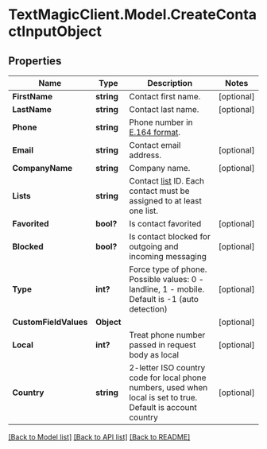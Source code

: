 # TextMagicClient.Model.CreateContactInputObject
## Properties

Name | Type | Description | Notes
------------ | ------------- | ------------- | -------------
**FirstName** | **string** | Contact first name. | [optional] 
**LastName** | **string** | Contact last name. | [optional] 
**Phone** | **string** | Phone number in [E.164 format](https://en.wikipedia.org/wiki/E.164). | 
**Email** | **string** | Contact email address. | [optional] 
**CompanyName** | **string** | Company name. | [optional] 
**Lists** | **string** | Contact [list](http://docs.textmagictesting.com/#tag/Lists) ID. Each contact must be assigned to at least one list. | 
**Favorited** | **bool?** | Is contact favorited | [optional] 
**Blocked** | **bool?** | Is contact blocked for outgoing and incoming messaging | [optional] 
**Type** | **int?** | Force type of phone. Possible values: 0 - landline, 1 - mobile. Default is -1 (auto detection) | [optional] 
**CustomFieldValues** | **Object** |  | [optional] 
**Local** | **int?** | Treat phone number passed in request body as local | [optional] 
**Country** | **string** | 2-letter ISO country code for local phone numbers, used when local is  set to true. Default is account country | [optional] 

[[Back to Model list]](../README.md#documentation-for-models) [[Back to API list]](../README.md#documentation-for-api-endpoints) [[Back to README]](../README.md)

